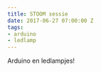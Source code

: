 ```yaml
---
title: STOOM sessie
date: 2017-06-27 07:00:00 Z
tags:
- arduino
- ledlamp
---
```


Arduino en ledlampjes!
